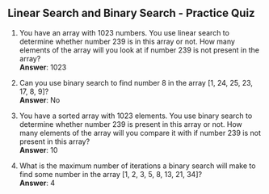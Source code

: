 ## Linear Search and Binary Search - Practice Quiz ##

1. You have an array with 1023 numbers. You use linear search to determine whether number 239 is in this array or not. How many elements of the array will you look at if number 239 is not present in the array?  
**Answer**: 1023

2. Can you use binary search to find number 8 in the array [1, 24, 25, 23, 17, 8, 9]?  
**Answer**: No

3. You have a sorted array with 1023 elements. You use binary search to determine whether number 239 is present in this array or not. How many elements of the array will you compare it with if number 239 is not present in this array?  
**Answer**: 10

4. What is the maximum number of iterations a binary search will make to find some number in the array [1, 2, 3, 5, 8, 13, 21, 34]?  
**Answer**: 4